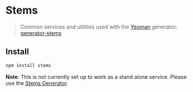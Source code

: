 # Stems
> Common services and utilities used with the [Yeoman](http://yeoman.io/) generator: [generator-stems](https://github.com/talu/generator-stems)

## Install

```bash
npm install stems
```

**Note**: This is not currently set up to work as a stand alone service. Please use the [Stems Generator](https://github.com/talu/generator-stems).